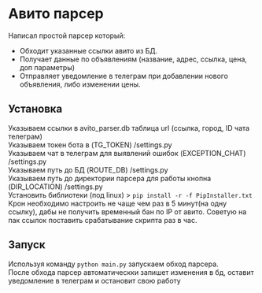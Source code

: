 # Авито парсер

Написал простой парсер который:
- Обходит указанные ссылки авито из БД.
- Получает данные по объявлениям (название, адрес, ссылка, цена, доп параметры)
- Отправляет уведомление в телеграм при добавлении нового объявления, либо изменении цены.

## Установка

Указываем ссылки в avito_parser.db таблица url (ссылка, город, ID чата телеграм)<br>
Указываем токен бота в (TG_TOKEN) /settings.py<br>
Указываем чат в телеграм для выявлений ошибок (EXCEPTION_CHAT) /settings.py<br>
Указываем путь до БД (ROUTE_DB) /settings.py<br>
Указываем путь до директории парсера для работы кнопна (DIR_LOCATION) /settings.py<br>
Установить библиотеки (под linux) > `pip install -r -f PipInstaller.txt`<br>
Крон необходимо настроить не чаще чем раз в 5 минут(на одну ссылку), дабы не получить временный бан по IP от авито. Советую на пак ссылок  поставить срабатывание скрипта раз в час.

## Запуск
Используя команду `python main.py` запускаем обход парсера. <br>
После обхода парсер автоматическки запишет изменения в бд, оставит уведомление в телеграм и остановит свою работу
